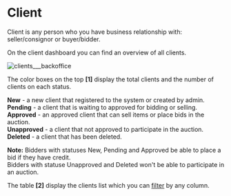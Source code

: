 # Client
Client is any person who you have business relationship with: seller/consignor or buyer/bidder.

On the client dashboard you can find an overview of all clients.

![clients___backoffice](https://user-images.githubusercontent.com/20393485/45418792-18a6dc80-b68e-11e8-85d4-b3a15305263d.jpg)

The color boxes on the top **[1]** display the total clients and the number of clients on each status.

**New** - a new client that registered to the system or created by admin.   
**Pending** -  a client that is waiting to approved for bidding or selling.  
**Approved** - an approved client that can sell items or place bids in the auction.  
**Unapproved** - a client that not approved to participate in the auction.  
**Deleted** - a client that has been deleted.  

**Note:** Bidders with statuses New, Pending and Approved be able to place a bid if they have credit.  
Bidders with statuse Unapproved and Deleted won't be able to participate in an auction.  

The table **[2]** display the clients list which you can [filter](../client/how-to-find-an-existing-client.md) by any column.
